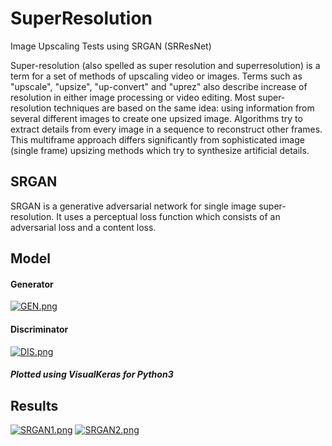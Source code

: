 # SuperResolution
Image Upscaling Tests using SRGAN (SRResNet)


Super-resolution (also spelled as super resolution and superresolution) is a term for a set of methods of upscaling video or images. Terms such as "upscale", "upsize", "up-convert" and "uprez" also describe increase of resolution in either image processing or video editing. Most super-resolution techniques are based on the same idea: using information from several different images to create one upsized image. Algorithms try to extract details from every image in a sequence to reconstruct other frames. This multiframe approach differs significantly from sophisticated image (single frame) upsizing methods which try to synthesize artificial details.

## SRGAN
SRGAN is a generative adversarial network for single image super-resolution. It uses a perceptual loss function which consists of an adversarial loss and a content loss.

## Model
#### Generator
[![GEN.png](https://i.postimg.cc/R0Znr6tf/GEN.png)](https://postimg.cc/QFvM1M0x)
#### Discriminator
[![DIS.png](https://i.postimg.cc/nzbW3DMK/DIS.png)](https://postimg.cc/NyDbML6L)
##### Plotted using VisualKeras for Python3

## Results
[![SRGAN1.png](https://i.postimg.cc/prfT7z2D/SRGAN1.png)](https://postimg.cc/4H3sHKHd)
[![SRGAN2.png](https://i.postimg.cc/rmpNsWs2/SRGAN2.png)](https://postimg.cc/QBRTnFcf)


